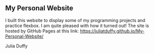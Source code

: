 ## My Personal Website

I built this website to display some of my programming projects and practice flexbox. I am quite pleased with how it turned out! The site is hosted by GitHub Pages at this link: https://juliatduffy.github.io/My-Personal-Website/

Julia Duffy
